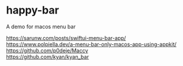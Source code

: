 # happy-bar

A demo for macos menu bar  



https://sarunw.com/posts/swiftui-menu-bar-app/  
https://www.polpiella.dev/a-menu-bar-only-macos-app-using-appkit/  
https://github.com/p0deje/Maccy  
https://github.com/kyan/kyan_bar  





